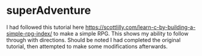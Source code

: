 # superAdventure

I had followed this tutorial here https://scottlilly.com/learn-c-by-building-a-simple-rpg-index/ to make a simple RPG. This shows my ability to follow through with directions. Should be noted I had completed the original tutorial, then attempted to make some modifications afterwards.
